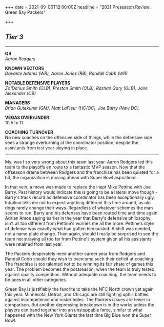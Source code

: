 +++
date = 2021-09-06T12:00:00Z
headline = "2021 Preseason Review: Green Bay Packers"

+++
## _Tier 3_

***

**QB**  
_Aaron Rodgers_

**KNOWN VECTORS**  
_Davante Adams (WR), Aaron Jones (RB), Randall Cobb (WR)_

**NOTABLE DEFENSIVE PLAYERS**  
_Za'Darius Smith (OLB), Preston Smith (OLB), Rashan Gary (OLB), Jaire Alexander (CB)_

**MANAGERS**  
_Brian Gutekunst (GM), Matt LaFleur (HC/OC), Joe Barry (New DC),_ 

**VEGAS OVER/UNDER**  
10\.5 to 11

**COACHING TURNOVER**  
No new coaches on the offensive side of things, while the defensive side sees a strange overturning at the coordinator position, despite the assistants from last year staying in place.

***

My, was I so very wrong about this team last year. Aaron Rodgers led this team to the playoffs en route to a fantastic MVP season. Now that the offseason drama between Rodgers and the franchise has been quieted for a bit, the organization is moving ahead with Super Bowl aspirations.

In that vein, a move was made to replace the inept Mike Pettine with Joe Barry. Past history would indicate this is going to be a lateral move though - Barry's track record as defensive coordinator has been exceptionally ugly. Intuition tells me not to expect anything different this time around, as old dogs rarely change their ways.  Regardless of whatever schemes the man seems to run, Barry and his defenses have been routed time and time again. Adrian Amos saying earlier in the year that Barry's defensive philosophy isn't all too different from Pettine's worries me all the more. Pettine's style of defense was exactly what had gotten him ousted. A shift was needed, not a name plate change. Then again, should I really be surprised to see the team not straying all too far from Pettine's system given all his assistants were retained from last year.

The Packers desperately need another career year from Rodgers and Randall Cobb should they wish to overcome such their deficit at coaching. The franchise is too talented not to be winning its fair share of games this year. The problem becomes the postseason, when the team is truly tested against quality competition. Without adequate coaching, the team needs to be aces in all other categories.

Green Bay is justifiably the favorite to take the NFC North crown yet again this year. Minnesota, Detroit, and Chicago are still fighting uphill battles against incompetence and roster holes. The Packers issues are fewer in comparison. But another depressing breakdown is in the works unless the players can band together into an unstoppable force, similar to what happened with the New York Giants the last time Big Blue won the Super Bowl.